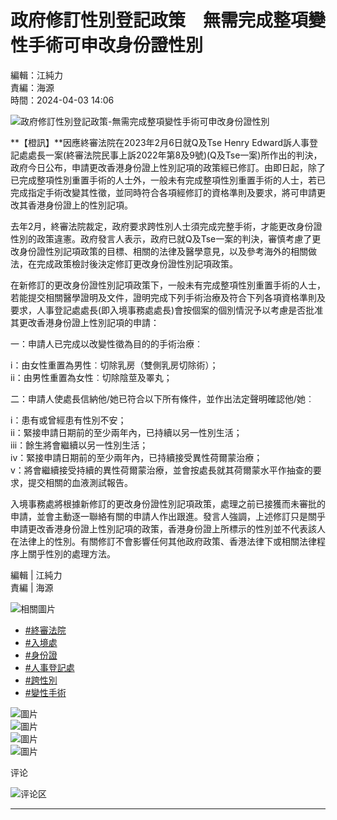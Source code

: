 # 政府修訂性別登記政策　無需完成整項變性手術可申改身份證性別

編輯：江純力  
責編：海源  
時間：2024-04-03 14:06  

![政府修訂性別登記政策-無需完成整項變性手術可申改身份證性別](https://cdn.orangenews.hk/common/2024/04/03/9d0bd9a8b61b4661970fd7b745e080d4.jpg?x-oss-process=style/w960)

**【橙訊】**因應終審法院在2023年2月6日就Q及Tse Henry Edward訴人事登記處處長一案(終審法院民事上訴2022年第8及9號)(Q及Tse一案)所作出的判決，政府今日公布，申請更改香港身份證上性別記項的政策經已修訂。由即日起，除了已完成整項性別重置手術的人士外，一般未有完成整項性別重置手術的人士，若已完成指定手術改變其性徵，並同時符合各項經修訂的資格準則及要求，將可申請更改其香港身份證上的性別記項。

去年2月，終審法院裁定，政府要求跨性別人士須完成完整手術，才能更改身份證性別的政策違憲。政府發言人表示，政府已就Q及Tse一案的判決，審慎考慮了更改身份證性別記項政策的目標、相關的法律及醫學意見，以及參考海外的相關做法，在完成政策檢討後決定修訂更改身份證性別記項政策。

在新修訂的更改身份證性別記項政策下，一般未有完成整項性別重置手術的人士，若能提交相關醫學證明及文件，證明完成下列手術治療及符合下列各項資格準則及要求，人事登記處處長(即入境事務處處長)會按個案的個別情況予以考慮是否批准其更改香港身份證上性別記項的申請：

一：申請人已完成以改變性徵為目的的手術治療︰

i：由女性重置為男性︰切除乳房（雙側乳房切除術）；  
ii：由男性重置為女性︰切除陰莖及睪丸；  

二：申請人使處長信納他/她已符合以下所有條件，並作出法定聲明確認他/她︰

i：患有或曾經患有性別不安；  
ii：緊接申請日期前的至少兩年內，已持續以另一性別生活；  
iii：餘生將會繼續以另一性別生活；  
iv：緊接申請日期前的至少兩年內，已持續接受異性荷爾蒙治療；  
v：將會繼續接受持續的異性荷爾蒙治療，並會按處長就其荷爾蒙水平作抽查的要求，提交相關的血液測試報告。  

入境事務處將根據新修訂的更改身份證性別記項政策，處理之前已接獲而未審批的申請，並會主動逐一聯絡有關的申請人作出跟進。發言人強調，上述修訂只是關乎申請更改香港身份證上性別記項的政策，香港身份證上所標示的性別並不代表該人在法律上的性別。有關修訂不會影響任何其他政府政策、香港法律下或相關法律程序上關乎性別的處理方法。

編輯 | 江純力  
責編 | 海源  

![相關圖片](https://cdn.orangenews.hk/u/cms/www/202107/222332468tqa.jpg)

- [#終審法院](/tag/643-終審法院.shtml)
- [#入境處](/tag/760-入境處.shtml)
- [#身份證](/tag/907-身份證.shtml)
- [#人事登記處](/tag/43741-人事登記處.shtml)
- [#跨性別](/tag/45403-跨性別.shtml)
- [#變性手術](/tag/45404-變性手術.shtml)  

![圖片](https://cdn.orangenews.hk/u/cms/www2024/05/20/c0b5b5b342c4495da81927441564f9f5.png)  
![圖片](https://cdn.orangenews.hk/u/cms/www2024/05/20/6e9f642870374680a538112acb22283d.png)  
![圖片](https://cdn.orangenews.hk/u/cms/www2024/05/22/5ecfadb6206644309af8afe3adcc2a14.png)  
![圖片](https://cdn.orangenews.hk/u/cms/www2024/05/20/3628fce6d41a4ffca434b0da0d91e3ac.png)  

评论  

![评论区](https://static/orange/img/header-img.png)  

---  